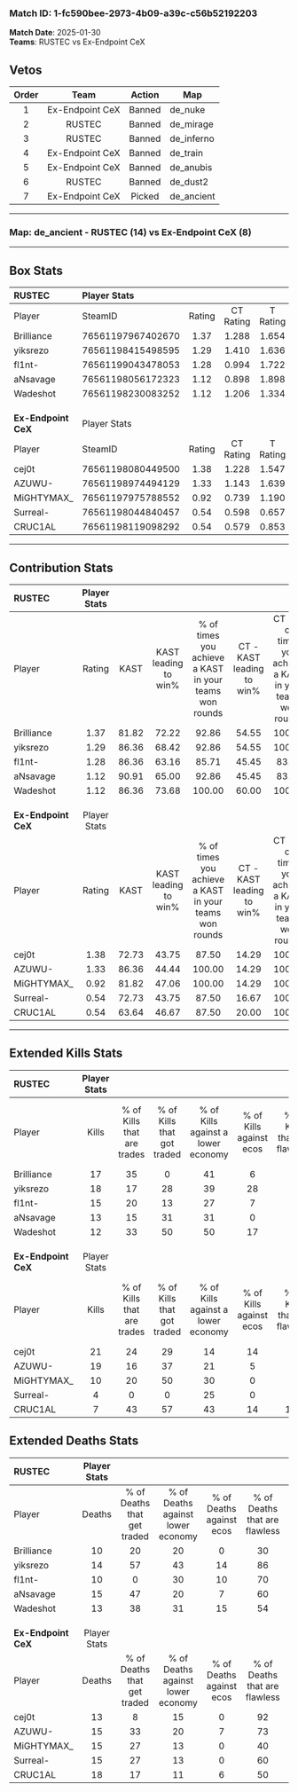 ### Match ID: 1-fc590bee-2973-4b09-a39c-c56b52192203  
**Match Date**: 2025-01-30  
**Teams**: RUSTEC vs Ex-Endpoint CeX  

## Vetos  

| Order | Team | Action | Map |
| :---: | :--: | :----: | --- |
| 1 | Ex-Endpoint CeX | Banned | de_nuke |
| 2 | RUSTEC | Banned | de_mirage |
| 3 | RUSTEC | Banned | de_inferno |
| 4 | Ex-Endpoint CeX | Banned | de_train |
| 5 | Ex-Endpoint CeX | Banned | de_anubis |
| 6 | RUSTEC | Banned | de_dust2 |
| 7 | Ex-Endpoint CeX | Picked | de_ancient |

---  

### **Map**: de_ancient - RUSTEC (14) vs Ex-Endpoint CeX (8)  
---  

## Box Stats  

| **RUSTEC**          | Player Stats      |        |           |          |       |      |       |         |        |      |     |
| :- | :- | :-: | :-: | :-: | :-: | :-: | :-: | :-: | :-: | :-: | :-: |
| Player              | SteamID           | Rating | CT Rating | T Rating | KAST  | ADR  | Kills | Assists | Deaths | K/D  | HS% |
| Brilliance          | 76561197967402670 |  1.37  |   1.288   |  1.654   | 81.82 | 86.3 |  17   |    3    |   10   | 1.70 | 52  |
| yiksrezo            | 76561198415498595 |  1.29  |   1.410   |  1.636   | 86.36 | 66.2 |  18   |    5    |   14   | 1.29 | 55  |
| fl1nt-              | 76561199043478053 |  1.28  |   0.994   |  1.722   | 86.36 | 68.7 |  15   |    4    |   10   | 1.50 | 26  |
| aNsavage            | 76561198056172323 |  1.12  |   0.898   |  1.898   | 90.91 | 67.6 |  13   |    6    |   15   | 0.87 | 38  |
| Wadeshot            | 76561198230083252 |  1.12  |   1.206   |  1.334   | 86.36 | 74.5 |  12   |    8    |   13   | 0.92 | 50  |
|                     |                   |        |           |          |       |      |       |         |        |      |     |
|                     |                   |        |           |          |       |      |       |         |        |      |     |
|                     |                   |        |           |          |       |      |       |         |        |      |     |
| **Ex-Endpoint CeX** | Player Stats      |        |           |          |       |      |       |         |        |      |     |
| Player              | SteamID           | Rating | CT Rating | T Rating | KAST  | ADR  | Kills | Assists | Deaths | K/D  | HS% |
| cej0t               | 76561198080449500 |  1.38  |   1.228   |  1.547   | 72.73 | 85.3 |  21   |    0    |   13   | 1.62 | 66  |
| AZUWU-              | 76561198974494129 |  1.33  |   1.143   |  1.639   | 86.36 | 79.2 |  19   |    1    |   15   | 1.27 | 52  |
| MiGHTYMAX_          | 76561197975788552 |  0.92  |   0.739   |  1.190   | 81.82 | 64.1 |  10   |    7    |   15   | 0.67 | 50  |
| Surreal-            | 76561198044840457 |  0.54  |   0.598   |  0.657   | 72.73 | 39.1 |   4   |    7    |   15   | 0.27 | 100 |
| CRUC1AL             | 76561198119098292 |  0.54  |   0.579   |  0.853   | 63.64 | 49.1 |   7   |    3    |   18   | 0.39 | 42  |
---  

## Contribution Stats  

| **RUSTEC**          | Player Stats |       |                      |                                                        |                           |                                                             |                          |                                                            |
| :- | :-: | :-: | :-: | :-: | :-: | :-: | :-: | :-: |
| Player              |    Rating    | KAST  | KAST leading to win% | % of times you achieve a KAST in your teams won rounds | CT - KAST leading to win% | CT - % of times you achieve a KAST in your teams won rounds | T - KAST leading to win% | T - % of times you achieve a KAST in your teams won rounds |
| Brilliance          |     1.37     | 81.82 |        72.22         |                         92.86                          |           54.55           |                           100.00                            |          100.00          |                           87.50                            |
| yiksrezo            |     1.29     | 86.36 |        68.42         |                         92.86                          |           54.55           |                           100.00                            |          87.50           |                           87.50                            |
| fl1nt-              |     1.28     | 86.36 |        63.16         |                         85.71                          |           45.45           |                            83.33                            |          87.50           |                           87.50                            |
| aNsavage            |     1.12     | 90.91 |        65.00         |                         92.86                          |           45.45           |                            83.33                            |          88.89           |                           100.00                           |
| Wadeshot            |     1.12     | 86.36 |        73.68         |                         100.00                         |           60.00           |                           100.00                            |          88.89           |                           100.00                           |
|                     |              |       |                      |                                                        |                           |                                                             |                          |                                                            |
|                     |              |       |                      |                                                        |                           |                                                             |                          |                                                            |
|                     |              |       |                      |                                                        |                           |                                                             |                          |                                                            |
| **Ex-Endpoint CeX** | Player Stats |       |                      |                                                        |                           |                                                             |                          |                                                            |
| Player              |    Rating    | KAST  | KAST leading to win% | % of times you achieve a KAST in your teams won rounds | CT - KAST leading to win% | CT - % of times you achieve a KAST in your teams won rounds | T - KAST leading to win% | T - % of times you achieve a KAST in your teams won rounds |
| cej0t               |     1.38     | 72.73 |        43.75         |                         87.50                          |           14.29           |                           100.00                            |          66.67           |                           85.71                            |
| AZUWU-              |     1.33     | 86.36 |        44.44         |                         100.00                         |           14.29           |                           100.00                            |          63.64           |                           100.00                           |
| MiGHTYMAX_          |     0.92     | 81.82 |        47.06         |                         100.00                         |           14.29           |                           100.00                            |          70.00           |                           100.00                           |
| Surreal-            |     0.54     | 72.73 |        43.75         |                         87.50                          |           16.67           |                           100.00                            |          60.00           |                           85.71                            |
| CRUC1AL             |     0.54     | 63.64 |        46.67         |                         87.50                          |           20.00           |                           100.00                            |          60.00           |                           85.71                            |
---  

## Extended Kills Stats  

| **RUSTEC**          | Player Stats |                            |                            |                                    |                         |                              |                                 |                                       |                    |           |
| :- | :-: | :-: | :-: | :-: | :-: | :-: | :-: | :-: | :-: | :-: |
| Player              |    Kills     | % of Kills that are trades | % of Kills that got traded | % of Kills against a lower economy | % of Kills against ecos | % of Kills that are flawless | % of Kills that are close duels | % of Kills that are assisted by flash | Pistol Round Kills | AWP Kills |
| Brilliance          |      17      |             35             |             0              |                 41                 |            6            |              53              |                6                |                   0                   |         0          |     3     |
| yiksrezo            |      18      |             17             |             28             |                 39                 |           28            |              78              |               11                |                   6                   |         2          |     1     |
| fl1nt-              |      15      |             20             |             13             |                 27                 |            7            |              60              |                0                |                   0                   |         7          |     2     |
| aNsavage            |      13      |             15             |             31             |                 31                 |            0            |              54              |               15                |                   0                   |         0          |     1     |
| Wadeshot            |      12      |             33             |             50             |                 50                 |           17            |              50              |                8                |                   0                   |         0          |     0     |
|                     |              |                            |                            |                                    |                         |                              |                                 |                                       |                    |           |
|                     |              |                            |                            |                                    |                         |                              |                                 |                                       |                    |           |
|                     |              |                            |                            |                                    |                         |                              |                                 |                                       |                    |           |
| **Ex-Endpoint CeX** | Player Stats |                            |                            |                                    |                         |                              |                                 |                                       |                    |           |
| Player              |    Kills     | % of Kills that are trades | % of Kills that got traded | % of Kills against a lower economy | % of Kills against ecos | % of Kills that are flawless | % of Kills that are close duels | % of Kills that are assisted by flash | Pistol Round Kills | AWP Kills |
| cej0t               |      21      |             24             |             29             |                 14                 |           14            |              62              |                5                |                   5                   |         0          |     1     |
| AZUWU-              |      19      |             16             |             37             |                 21                 |            5            |              68              |                0                |                  11                   |         1          |     4     |
| MiGHTYMAX_          |      10      |             20             |             50             |                 30                 |            0            |              50              |               20                |                   0                   |         0          |     0     |
| Surreal-            |      4       |             0              |             0              |                 25                 |            0            |              25              |               75                |                   0                   |         0          |     0     |
| CRUC1AL             |      7       |             43             |             57             |                 43                 |           14            |             100              |                0                |                   0                   |         4          |     0     |
## Extended Deaths Stats  

| **RUSTEC**          | Player Stats |                             |                                   |                          |                               |                            |                           |               |
| :- | :-: | :-: | :-: | :-: | :-: | :-: | :-: | :-: |
| Player              |    Deaths    | % of Deaths that get traded | % of Deaths against lower economy | % of Deaths against ecos | % of Deaths that are flawless | % of Deaths that are close | % of Deaths while blinded | Deaths to AWP |
| Brilliance          |      10      |             20              |                20                 |            0             |              30               |             40             |             0             |       0       |
| yiksrezo            |      14      |             57              |                43                 |            14            |              86               |             0              |             0             |       4       |
| fl1nt-              |      10      |              0              |                30                 |            10            |              70               |             0              |             0             |       1       |
| aNsavage            |      15      |             47              |                20                 |            7             |              60               |             0              |             7             |       0       |
| Wadeshot            |      13      |             38              |                31                 |            15            |              54               |             15             |            15             |       0       |
|                     |              |                             |                                   |                          |                               |                            |                           |               |
|                     |              |                             |                                   |                          |                               |                            |                           |               |
|                     |              |                             |                                   |                          |                               |                            |                           |               |
| **Ex-Endpoint CeX** | Player Stats |                             |                                   |                          |                               |                            |                           |               |
| Player              |    Deaths    | % of Deaths that get traded | % of Deaths against lower economy | % of Deaths against ecos | % of Deaths that are flawless | % of Deaths that are close | % of Deaths while blinded | Deaths to AWP |
| cej0t               |      13      |              8              |                15                 |            0             |              92               |             0              |             0             |       1       |
| AZUWU-              |      15      |             33              |                20                 |            7             |              73               |             7              |             0             |       2       |
| MiGHTYMAX_          |      15      |             27              |                13                 |            0             |              40               |             7              |             7             |       3       |
| Surreal-            |      15      |             27              |                13                 |            0             |              60               |             20             |             0             |       1       |
| CRUC1AL             |      18      |             17              |                11                 |            6             |              50               |             6              |             0             |       2       |
